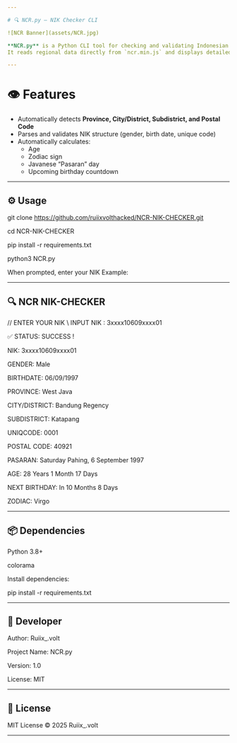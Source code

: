 ```yaml
---

# 🔍 NCR.py — NIK Checker CLI

![NCR Banner](assets/NCR.jpg)

**NCR.py** is a Python CLI tool for checking and validating Indonesian National ID Numbers (**NIK**) completely **offline**.  
It reads regional data directly from `ncr.min.js` and displays detailed information.

---
```


# 👁️ Features
- Automatically detects **Province, City/District, Subdistrict, and Postal Code**
- Parses and validates NIK structure (gender, birth date, unique code)
- Automatically calculates:
  - Age
  - Zodiac sign
  - Javanese “Pasaran” day
  - Upcoming birthday countdown

---

## ⚙️ Usage
git clone https://github.com/ruiixvolthacked/NCR-NIK-CHECKER.git

cd NCR-NIK-CHECKER

pip install -r requirements.txt

python3 NCR.py

When prompted, enter your NIK
Example:

----------------------------------------
🔍 NCR NIK-CHECKER
----------------------------------------
// ENTER YOUR NIK \\
INPUT NIK : 3xxxx10609xxxx01

✅ STATUS: SUCCESS !

NIK: 3xxxx10609xxxx01

GENDER: Male

BIRTHDATE: 06/09/1997

PROVINCE: West Java

CITY/DISTRICT: Bandung Regency

SUBDISTRICT: Katapang

UNIQCODE: 0001

POSTAL CODE: 40921

PASARAN: Saturday Pahing, 6 September 1997

AGE: 28 Years 1 Month 17 Days

NEXT BIRTHDAY: In 10 Months 8 Days

ZODIAC: Virgo


---

## 📦 Dependencies

Python 3.8+

colorama


Install dependencies:

pip install -r requirements.txt


---

## 👤 Developer

Author: Ruiix_.volt

Project Name: NCR.py

Version: 1.0

License: MIT



---

## 📜 License

MIT License © 2025 Ruiix_.volt

---